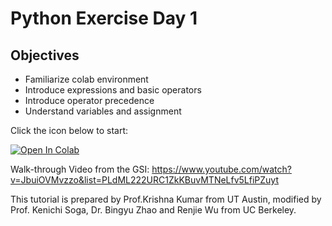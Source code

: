 # Python Exercise Day 1

## Objectives
* Familiarize colab environment
* Introduce expressions and basic operators
* Introduce operator precedence
* Understand variables and assignment

Click the icon below to start:

[![Open In Colab](https://colab.research.google.com/assets/colab-badge.svg)](https://colab.research.google.com/github/UCB-CE170a/Fall2020/blob/master/python-exercises/Day%201/Day1-variables_assignment_operator-precedence-student.ipynb)

Walk-through Video from the GSI: https://www.youtube.com/watch?v=JbuiOVMvzzo&list=PLdML222URC1ZkKBuvMTNeLfv5LfiPZuyt 

This tutorial is prepared by Prof.Krishna Kumar from UT Austin, modified by Prof. Kenichi Soga, Dr. Bingyu Zhao and Renjie Wu from UC Berkeley. 
